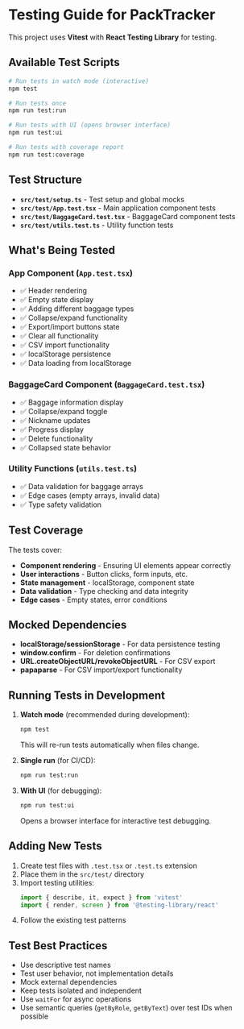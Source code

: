 # Testing Guide for PackTracker

This project uses **Vitest** with **React Testing Library** for testing.

## Available Test Scripts

```bash
# Run tests in watch mode (interactive)
npm test

# Run tests once
npm run test:run

# Run tests with UI (opens browser interface)
npm run test:ui

# Run tests with coverage report
npm run test:coverage
```

## Test Structure

- **`src/test/setup.ts`** - Test setup and global mocks
- **`src/test/App.test.tsx`** - Main application component tests
- **`src/test/BaggageCard.test.tsx`** - BaggageCard component tests
- **`src/test/utils.test.ts`** - Utility function tests

## What's Being Tested

### App Component (`App.test.tsx`)
- ✅ Header rendering
- ✅ Empty state display
- ✅ Adding different baggage types
- ✅ Collapse/expand functionality
- ✅ Export/import buttons state
- ✅ Clear all functionality
- ✅ CSV import functionality
- ✅ localStorage persistence
- ✅ Data loading from localStorage

### BaggageCard Component (`BaggageCard.test.tsx`)
- ✅ Baggage information display
- ✅ Collapse/expand toggle
- ✅ Nickname updates
- ✅ Progress display
- ✅ Delete functionality
- ✅ Collapsed state behavior

### Utility Functions (`utils.test.ts`)
- ✅ Data validation for baggage arrays
- ✅ Edge cases (empty arrays, invalid data)
- ✅ Type safety validation

## Test Coverage

The tests cover:
- **Component rendering** - Ensuring UI elements appear correctly
- **User interactions** - Button clicks, form inputs, etc.
- **State management** - localStorage, component state
- **Data validation** - Type checking and data integrity
- **Edge cases** - Empty states, error conditions

## Mocked Dependencies

- **localStorage/sessionStorage** - For data persistence testing
- **window.confirm** - For deletion confirmations
- **URL.createObjectURL/revokeObjectURL** - For CSV export
- **papaparse** - For CSV import/export functionality

## Running Tests in Development

1. **Watch mode** (recommended during development):
   ```bash
   npm test
   ```
   This will re-run tests automatically when files change.

2. **Single run** (for CI/CD):
   ```bash
   npm run test:run
   ```

3. **With UI** (for debugging):
   ```bash
   npm run test:ui
   ```
   Opens a browser interface for interactive test debugging.

## Adding New Tests

1. Create test files with `.test.tsx` or `.test.ts` extension
2. Place them in the `src/test/` directory
3. Import testing utilities:
   ```typescript
   import { describe, it, expect } from 'vitest'
   import { render, screen } from '@testing-library/react'
   ```
4. Follow the existing test patterns

## Test Best Practices

- Use descriptive test names
- Test user behavior, not implementation details
- Mock external dependencies
- Keep tests isolated and independent
- Use `waitFor` for async operations
- Use semantic queries (`getByRole`, `getByText`) over test IDs when possible
